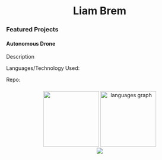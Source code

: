 <h1 align="center">Liam Brem</h1>

###
<h3>Featured Projects</h3>

<h4>Autonomous Drone</h4>
<p>Description</p>
<p>Languages/Technology Used:</p>
<p>Repo:</p>

###
  
<div align="center">
  <img src="https://github-readme-stats.vercel.app/api?username=liambrem&theme=nord" height="150" />
  <img src="https://github-readme-stats.vercel.app/api/top-langs?locale=en&hide_title=false&layout=compact&card_width=320&langs_count=6&theme=nord&hide_border=false&username=LiamBrem" height="150" alt="languages graph"  />
</div>
  


<div align="center">
<a href="#"><img src="https://komarev.com/ghpvc/?username=LiamBrem&color=00b4a6&label=Profile%20Views"></a>
</div>


<div align="left">
</div>





</div>

###
